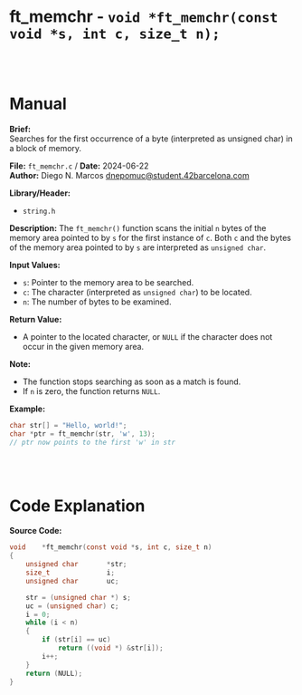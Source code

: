 # ft_memchr - `void *ft_memchr(const void *s, int c, size_t n);`
<br>
<br>

# Manual
**Brief:**  
Searches for the first occurrence of a byte (interpreted as unsigned char) in a block of memory.

**File:** `ft_memchr.c` / **Date:** 2024-06-22  
**Author:** Diego N. Marcos <dnepomuc@student.42barcelona.com>

**Library/Header:**  
* `string.h `

**Description:**
The `ft_memchr()` function scans the initial `n` bytes of the memory area pointed to by `s` for the first instance of `c`. Both `c` and the bytes of the memory area pointed to by `s` are interpreted as `unsigned char`.

**Input Values:**
* `s`: Pointer to the memory area to be searched.
* `c`: The character (interpreted as `unsigned char`) to be located.
* `n`: The number of bytes to be examined.

**Return Value:**
* A pointer to the located character, or `NULL` if the character does not occur in the given memory area.

**Note:**
- The function stops searching as soon as a match is found.
- If `n` is zero, the function returns `NULL`.

**Example:**
```c
char str[] = "Hello, world!";
char *ptr = ft_memchr(str, 'w', 13); 
// ptr now points to the first 'w' in str
```

<br>
<br>

# Code Explanation
**Source Code:**
``` C
void	*ft_memchr(const void *s, int c, size_t n)
{
	unsigned char		*str;
	size_t				i;
	unsigned char		uc;

	str = (unsigned char *) s;
	uc = (unsigned char) c;
	i = 0;
	while (i < n)
	{
		if (str[i] == uc)
			return ((void *) &str[i]);
		i++;
	}
	return (NULL);
}


```